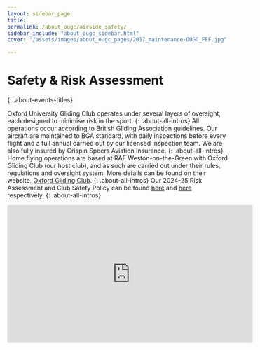 ```yaml
---
layout: sidebar_page
title: 
permalink: /about_ougc/airside_safety/
sidebar_include: "about_ougc_sidebar.html"
cover: "/assets/images/about_ougc_pages/2017_maintenance-OUGC_FEF.jpg"

---
```


# Safety & Risk Assessment
{: .about-events-titles}

Oxford University Gliding Club operates under several layers of oversight, each designed to minimise risk in the sport. 
{: .about-all-intros}
All operations occur according to British Gliding Association guidelines. Our aircraft are maintained to BGA standard, with daily inspections before every flight and a full annual carried out by our licensed inspection team. We are also fully insured by Crispin Speers Aviation Insurance.
{: .about-all-intros}
Home flying operations are based at RAF Weston-on-the-Green with Oxford Gliding Club (our host club), and as such are carried out under their rules, regulations and oversight system. More details can be found on their website, [Oxford Gliding Club](https://www.oxfordgliding.com/ "Oxford Gliding Club").
{: .about-all-intros}
Our 2024-25 Risk Assessment and Club Safety Policy can be found [here](https://caper-chihuahua-zr7h.squarespace.com/s/Gliding-Club-risk-assessment-2024-2025docx.pdf) and [here](https://www.ougc.org/s/Gliding-Club-Safety-Policy-2024-2025docx.pdf) respectively.
{: .about-all-intros}


<div class="video-wrapper">
    <iframe width="560" height="315" src="https://www.youtube.com/embed/8S-J1lAQIrY?si=QvM2y68NcszOUNrf" title="YouTube video player" frameborder="0" allow="accelerometer; autoplay; clipboard-write; encrypted-media; gyroscope; picture-in-picture; web-share" referrerpolicy="strict-origin-when-cross-origin" allowfullscreen></iframe>
</div>